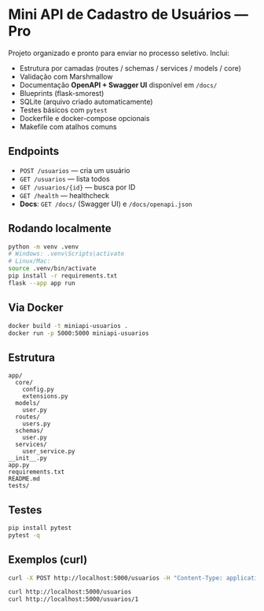 # Mini API de Cadastro de Usuários — Pro

Projeto organizado e pronto para enviar no processo seletivo. Inclui:
- Estrutura por camadas (routes / schemas / services / models / core)
- Validação com Marshmallow
- Documentação **OpenAPI + Swagger UI** disponível em `/docs/`
- Blueprints (flask-smorest)
- SQLite (arquivo criado automaticamente)
- Testes básicos com `pytest`
- Dockerfile e docker-compose opcionais
- Makefile com atalhos comuns

## Endpoints
- `POST /usuarios` — cria um usuário
- `GET /usuarios` — lista todos
- `GET /usuarios/{id}` — busca por ID
- `GET /health` — healthcheck
- **Docs**: `GET /docs/` (Swagger UI) e `/docs/openapi.json`

## Rodando localmente
```bash
python -m venv .venv
# Windows: .venv\Scripts\activate
# Linux/Mac:
source .venv/bin/activate
pip install -r requirements.txt
flask --app app run
```

## Via Docker
```bash
docker build -t miniapi-usuarios .
docker run -p 5000:5000 miniapi-usuarios
```

## Estrutura
```
app/
  core/
    config.py
    extensions.py
  models/
    user.py
  routes/
    users.py
  schemas/
    user.py
  services/
    user_service.py
__init__.py
app.py
requirements.txt
README.md
tests/
```

## Testes
```bash
pip install pytest
pytest -q
```

## Exemplos (curl)
```bash
curl -X POST http://localhost:5000/usuarios -H "Content-Type: application/json"   -d '{ "nome":"Luiza Dantas", "email":"luiza@example.com" }'

curl http://localhost:5000/usuarios
curl http://localhost:5000/usuarios/1
```
